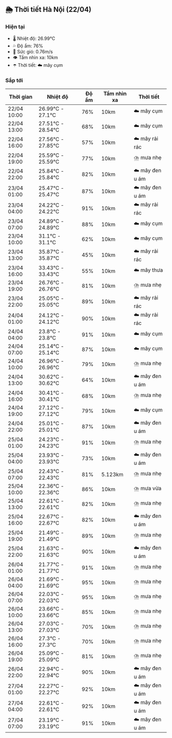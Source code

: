 ## 🌦️ Thời tiết Hà Nội (22/04)

### Hiện tại

- 🌡️ Nhiệt độ: 26.99℃
- 💦 Độ ẩm: 76%
- 💨 Sức gió: 0.76m/s
- 👁️ Tầm nhìn xa: 10km
- ☂️ Thời tiết: ☁️ mây cụm

### Sắp tới

| Thời gian | Nhiệt độ | Độ ẩm | Tầm nhìn xa | Thời tiết |
| --- | --- | --- | --- | --- |
| 22/04 10:00 | 26.99℃ - 27.1℃ | 76% | 10km | ☁️ mây cụm |
| 22/04 13:00 | 27.51℃ - 28.54℃ | 68% | 10km | ☁️ mây cụm |
| 22/04 16:00 | 27.56℃ - 27.85℃ | 57% | 10km | ☁️ mây rải rác |
| 22/04 19:00 | 25.59℃ - 25.59℃ | 77% | 10km | ⛈️ mưa nhẹ |
| 22/04 22:00 | 25.84℃ - 25.84℃ | 82% | 10km | ☁️ mây đen u ám |
| 23/04 01:00 | 25.47℃ - 25.47℃ | 87% | 10km | ☁️ mây đen u ám |
| 23/04 04:00 | 24.22℃ - 24.22℃ | 91% | 10km | ☁️ mây rải rác |
| 23/04 07:00 | 24.89℃ - 24.89℃ | 88% | 10km | ☁️ mây cụm |
| 23/04 10:00 | 31.1℃ - 31.1℃ | 62% | 10km | ☁️ mây cụm |
| 23/04 13:00 | 35.87℃ - 35.87℃ | 45% | 10km | ☁️ mây rải rác |
| 23/04 16:00 | 33.43℃ - 33.43℃ | 55% | 10km | ☁️ mây thưa |
| 23/04 19:00 | 26.76℃ - 26.76℃ | 81% | 10km | ⛈️ mưa nhẹ |
| 23/04 22:00 | 25.05℃ - 25.05℃ | 89% | 10km | ☁️ mây rải rác |
| 24/04 01:00 | 24.12℃ - 24.12℃ | 90% | 10km | ☁️ mây rải rác |
| 24/04 04:00 | 23.8℃ - 23.8℃ | 91% | 10km | ☁️ mây cụm |
| 24/04 07:00 | 25.14℃ - 25.14℃ | 87% | 10km | ☁️ mây cụm |
| 24/04 10:00 | 26.96℃ - 26.96℃ | 79% | 10km | ⛈️ mưa nhẹ |
| 24/04 13:00 | 30.62℃ - 30.62℃ | 64% | 10km | ☁️ mây đen u ám |
| 24/04 16:00 | 30.41℃ - 30.41℃ | 68% | 10km | ⛈️ mưa nhẹ |
| 24/04 19:00 | 27.12℃ - 27.12℃ | 79% | 10km | ☁️ mây cụm |
| 24/04 22:00 | 25.01℃ - 25.01℃ | 87% | 10km | ☁️ mây đen u ám |
| 25/04 01:00 | 24.23℃ - 24.23℃ | 91% | 10km | ⛈️ mưa nhẹ |
| 25/04 04:00 | 23.93℃ - 23.93℃ | 73% | 10km | ☁️ mây đen u ám |
| 25/04 07:00 | 22.43℃ - 22.43℃ | 81% | 5.123km | ⛈️ mưa nhẹ |
| 25/04 10:00 | 22.36℃ - 22.36℃ | 86% | 10km | ⛈️ mưa vừa |
| 25/04 13:00 | 22.61℃ - 22.61℃ | 82% | 10km | ⛈️ mưa nhẹ |
| 25/04 16:00 | 22.67℃ - 22.67℃ | 82% | 10km | ☁️ mây đen u ám |
| 25/04 19:00 | 21.49℃ - 21.49℃ | 89% | 10km | ⛈️ mưa nhẹ |
| 25/04 22:00 | 21.63℃ - 21.63℃ | 90% | 10km | ☁️ mây đen u ám |
| 26/04 01:00 | 21.77℃ - 21.77℃ | 91% | 10km | ⛈️ mưa nhẹ |
| 26/04 04:00 | 21.69℃ - 21.69℃ | 95% | 10km | ⛈️ mưa nhẹ |
| 26/04 07:00 | 22.03℃ - 22.03℃ | 95% | 10km | ⛈️ mưa nhẹ |
| 26/04 10:00 | 23.66℃ - 23.66℃ | 85% | 10km | ⛈️ mưa nhẹ |
| 26/04 13:00 | 27.03℃ - 27.03℃ | 70% | 10km | ⛈️ mưa nhẹ |
| 26/04 16:00 | 27.3℃ - 27.3℃ | 70% | 10km | ⛈️ mưa nhẹ |
| 26/04 19:00 | 25.09℃ - 25.09℃ | 81% | 10km | ⛈️ mưa nhẹ |
| 26/04 22:00 | 22.94℃ - 22.94℃ | 90% | 10km | ☁️ mây đen u ám |
| 27/04 01:00 | 22.27℃ - 22.27℃ | 92% | 10km | ☁️ mây đen u ám |
| 27/04 04:00 | 22.61℃ - 22.61℃ | 92% | 10km | ☁️ mây đen u ám |
| 27/04 07:00 | 23.19℃ - 23.19℃ | 91% | 10km | ☁️ mây đen u ám |
